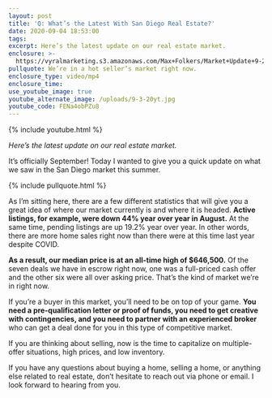 ```yaml
---
layout: post
title: 'Q: What’s the Latest With San Diego Real Estate?'
date: 2020-09-04 18:53:00
tags:
excerpt: Here’s the latest update on our real estate market.
enclosure: >-
  https://vyralmarketing.s3.amazonaws.com/Max+Folkers/Market+Update+9-2-20+(1).mp4
pullquote: We’re in a hot seller’s market right now.
enclosure_type: video/mp4
enclosure_time:
use_youtube_image: true
youtube_alternate_image: /uploads/9-3-20yt.jpg
youtube_code: FENa4obPZu8
---
```


{% include youtube.html %}

*Here’s the latest update on our real estate market.*

It’s officially September\! Today I wanted to give you a quick update on what we saw in the San Diego market this summer.

{% include pullquote.html %}

As I’m sitting here, there are a few different statistics that will give you a great idea of where our market currently is and where it is headed. **Active listings, for example, were down 44% year over year in August.** At the same time, pending listings are up 19.2% year over year. In other words, there are more home sales right now than there were at this time last year despite COVID.&nbsp;

**As a result, our median price is at an all-time high of $646,500.** Of the seven deals we have in escrow right now, one was a full-priced cash offer and the other six were all over asking price. That’s the kind of market we’re in right now.

If you’re a buyer in this market, you’ll need to be on top of your game. **You need a pre-qualification letter or proof of funds, you need to get creative with contingencies, and you need to partner with an experienced broker** who can get a deal done for you in this type of competitive market.

If you are thinking about selling, now is the time to capitalize on multiple-offer situations, high prices, and low inventory.

If you have any questions about buying a home, selling a home, or anything else related to real estate, don’t hesitate to reach out via phone or email. I look forward to hearing from you.

&nbsp;
